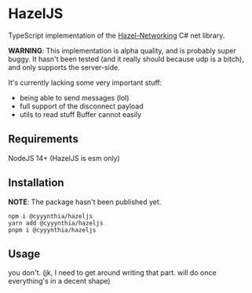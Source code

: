 # HazelJS
TypeScript implementation of the [Hazel-Networking](https://github.com/willardf/Hazel-Networking) C# net library.

**WARNING**: This implementation is alpha quality, and is probably super buggy. It hasn't been tested (and it really
should because udp is a bitch), and only supports the server-side.

It's currently lacking some very important stuff:
 - being able to send messages (lol)
 - full support of the disconnect payload
 - utils to read stuff Buffer cannot easily

## Requirements
NodeJS 14+ (HazelJS is esm only)

## Installation
**NOTE**: The package hasn't been published yet.
```
npm i @cyyynthia/hazeljs
yarn add @cyyynthia/hazeljs
pnpm i @cyyynthia/hazeljs
```

## Usage
you don't. (jk, I need to get around writing that part. will do once everything's in a decent shape)
